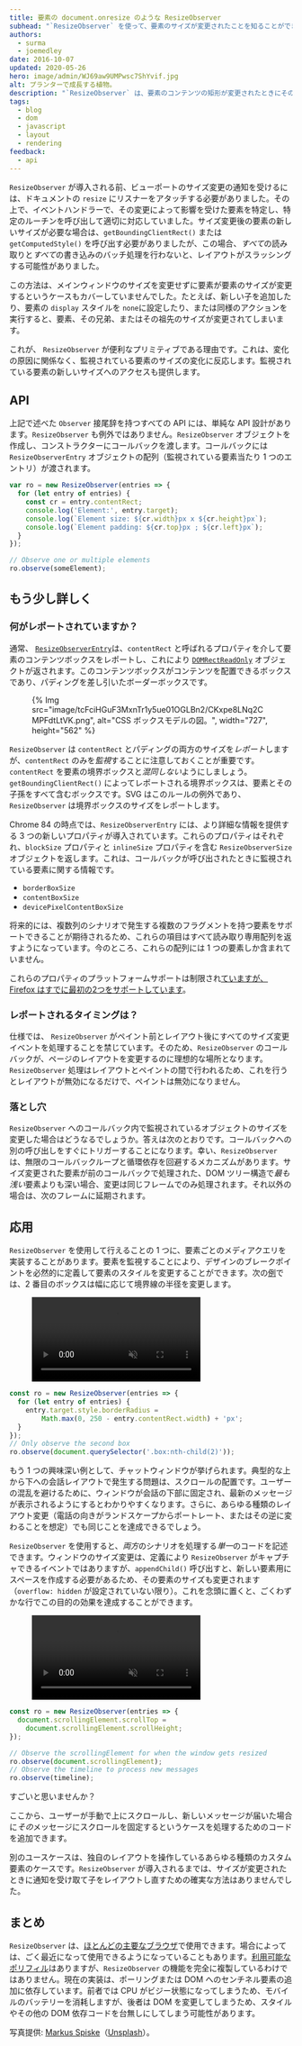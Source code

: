 ```yaml
---
title: 要素の document.onresize のような ResizeObserver
subhead: "`ResizeObserver` を使って、要素のサイズが変更されたことを知ることができます。"
authors:
  - surma
  - joemedley
date: 2016-10-07
updated: 2020-05-26
hero: image/admin/WJ69aw9UMPwsc7ShYvif.jpg
alt: プランターで成長する植物。
description: "`ResizeObserver` は、要素のコンテンツの矩形が変更されたときにそのことを通知するため、それに合わせて反応することができます。"
tags:
  - blog
  - dom
  - javascript
  - layout
  - rendering
feedback:
  - api
---
```


`ResizeObserver` が導入される前、ビューポートのサイズ変更の通知を受けるには、ドキュメントの `resize` にリスナーをアタッチする必要がありました。その上で、イベントハンドラーで、その変更によって影響を受けた要素を特定し、特定のルーチンを呼び出して適切に対応していました。サイズ変更後の要素の新しいサイズが必要な場合は、`getBoundingClientRect()` または `getComputedStyle()` を呼び出す必要がありましたが、この場合、*すべて*の読み取りと*すべて*の書き込みのバッチ処理を行わないと、レイアウトがスラッシングする可能性がありました。

この方法は、メインウィンドウのサイズを変更せずに要素が要素のサイズが変更するというケースもカバーしていませんでした。たとえば、新しい子を追加したり、要素の `display` スタイルを `none`に設定したり、または同様のアクションを実行すると、要素、その兄弟、またはその祖先のサイズが変更されてしまいます。

これが、 `ResizeObserver` が便利なプリミティブである理由です。これは、変化の原因に関係なく、監視されている要素のサイズの変化に反応します。監視されている要素の新しいサイズへのアクセスも提供します。

## API

上記で述べた `Observer` 接尾辞を持つすべての API には、単純な API 設計があります。`ResizeObserver` も例外ではありません。`ResizeObserver` オブジェクトを作成し、コンストラクターにコールバックを渡します。コールバックには `ResizeObserverEntry` オブジェクトの配列（監視されている要素当たり 1 つのエントリ）が渡されます。

```js
var ro = new ResizeObserver(entries => {
  for (let entry of entries) {
    const cr = entry.contentRect;
    console.log('Element:', entry.target);
    console.log(`Element size: ${cr.width}px x ${cr.height}px`);
    console.log(`Element padding: ${cr.top}px ; ${cr.left}px`);
  }
});

// Observe one or multiple elements
ro.observe(someElement);
```

## もう少し詳しく

### 何がレポートされていますか？

通常、 [`ResizeObserverEntry`](https://developer.mozilla.org/docs/Web/API/ResizeObserverEntry)は、`contentRect` と呼ばれるプロパティを介して要素のコンテンツボックスをレポートし、これにより [`DOMRectReadOnly`](https://developer.mozilla.org/docs/Web/API/DOMRectReadOnly) オブジェクトが返されます。このコンテンツボックスがコンテンツを配置できるボックスであり、パディングを差し引いたボーダーボックスです。

<figure>{% Img src="image/tcFciHGuF3MxnTr1y5ue01OGLBn2/CKxpe8LNq2CMPFdtLtVK.png", alt="CSS ボックスモデルの図。", width="727", height="562" %}</figure>

`ResizeObserver` は `contentRect` とパディングの両方のサイズを*レポート*しますが、`contentRect` のみを*監視*することに注意しておくことが重要です。`contentRect`  を要素の境界ボックスと*混同しない*ようにしましょう。`getBoundingClientRect()` によってレポートされる境界ボックスは、要素とその子孫をすべて含むボックスです。SVG はこのルールの例外であり、`ResizeObserver` は境界ボックスのサイズをレポートします。

Chrome 84 の時点では、`ResizeObserverEntry` には、より詳細な情報を提供する 3 つの新しいプロパティが導入されています。これらのプロパティはそれぞれ、`blockSize` プロパティと `inlineSize` プロパティを含む `ResizeObserverSize` オブジェクトを返します。これは、コールバックが呼び出されたときに監視されている要素に関する情報です。

- `borderBoxSize`
- `contentBoxSize`
- `devicePixelContentBoxSize`

将来的には、複数列のシナリオで発生する複数のフラグメントを持つ要素をサポートできることが期待されるため、これらの項目はすべて読み取り専用配列を返すようになっています。今のところ、これらの配列には 1 つの要素しか含まれていません。

これらのプロパティのプラットフォームサポートは制限され[ていますが、](https://developer.mozilla.org/docs/Web/API/ResizeObserverEntry#Browser_compatibility)[Firefox はすでに最初の2つをサポートしています](https://developer.mozilla.org/docs/Web/API/ResizeObserverEntry#Browser_compatibility)。

### レポートされるタイミングは？

仕様では、 `ResizeObserver` がペイント前とレイアウト後にすべてのサイズ変更イベントを処理することを禁じています。そのため、`ResizeObserver` のコールバックが、ページのレイアウトを変更するのに理想的な場所となります。`ResizeObserver` 処理はレイアウトとペイントの間で行われるため、これを行うとレイアウトが無効になるだけで、ペイントは無効になりません。

### 落とし穴

`ResizeObserver` へのコールバック内で監視されているオブジェクトのサイズを変更した場合はどうなるでしょうか。答えは次のとおりです。コールバックへの別の呼び出しをすぐにトリガーすることになります。幸い、`ResizeObserver` は、無限のコールバックループと循環依存を回避するメカニズムがあります。サイズ変更された要素が前のコールバックで処理された、DOM ツリー構造で*最も浅い*要素よりも深い場合、変更は同じフレームでのみ処理されます。それ以外の場合は、次のフレームに延期されます。

## 応用

`ResizeObserver` を使用して行えることの 1 つに、要素ごとのメディアクエリを実装することがあります。要素を監視することにより、デザインのブレークポイントを必然的に定義して要素のスタイルを変更することができます。次の[例](https://googlechrome.github.io/samples/resizeobserver/)では、2 番目のボックスは幅に応じて境界線の半径を変更します。

<figure>
  <video controls autoplay loop muted>
    <source src="https://storage.googleapis.com/webfundamentals-assets/resizeobserver/elem-mq_vp8.webm" type="video/webm; codecs=vp8">
    <source src="https://storage.googleapis.com/webfundamentals-assets/resizeobserver/elem-mq_x264.mp4" type="video/mp4; codecs=h264">
  </source></source></video></figure>

```js
const ro = new ResizeObserver(entries => {
  for (let entry of entries) {
    entry.target.style.borderRadius =
        Math.max(0, 250 - entry.contentRect.width) + 'px';
  }
});
// Only observe the second box
ro.observe(document.querySelector('.box:nth-child(2)'));
```

もう 1 つの興味深い例として、チャットウィンドウが挙げられます。典型的な上から下への会話レイアウトで発生する問題は、スクロールの配置です。ユーザーの混乱を避けるために、ウィンドウが会話の下部に固定され、最新のメッセージが表示されるようにするとわかりやすくなります。さらに、あらゆる種類のレイアウト変更（電話の向きがランドスケープからポートレート、またはその逆に変わることを想定）でも同じことを達成できるでしょう。

`ResizeObserver` を使用すると、*両方*のシナリオを処理する*単一*のコードを記述できます。ウィンドウのサイズ変更は、定義により `ResizeObserver` がキャプチャできるイベントではありますが、`appendChild()` 呼び出すと、新しい要素用にスペースを作成する必要があるため、その要素のサイズも変更されます（`overflow: hidden` が設定されていない限り）。これを念頭に置くと、ごくわずかな行でこの目的の効果を達成することができます。

<figure>
 <video controls autoplay loop muted>
   <source src="https://storage.googleapis.com/webfundamentals-assets/resizeobserver/chat_vp8.webm" type="video/webm; codecs=vp8">
   <source src="https://storage.googleapis.com/webfundamentals-assets/resizeobserver/chat_x264.mp4" type="video/mp4; codecs=h264">
 </source></source></video></figure>

```js
const ro = new ResizeObserver(entries => {
  document.scrollingElement.scrollTop =
    document.scrollingElement.scrollHeight;
});

// Observe the scrollingElement for when the window gets resized
ro.observe(document.scrollingElement);
// Observe the timeline to process new messages
ro.observe(timeline);
```

すごいと思いませんか？

ここから、ユーザーが手動で上にスクロールし、新しいメッセージが届いた場合に*その*メッセージにスクロールを固定するというケースを処理するためのコードを追加できます。

別のユースケースは、独自のレイアウトを操作しているあらゆる種類のカスタム要素のケースです。`ResizeObserver` が導入されるまでは、サイズが変更されたときに通知を受け取て子をレイアウトし直すための確実な方法はありませんでした。

## まとめ

`ResizeObserver` は、[ほとんどの主要なブラウザ](https://developer.mozilla.org/docs/Web/API/ResizeObserver#Browser_compatibility)で使用できます。場合によっては、ごく最近になって使用できるようになっていることもあります。[利用可能なポリフィル](https://github.com/WICG/ResizeObserver/issues/3)はありますが、`ResizeObserver` の機能を完全に複製しているわけではありません。現在の実装は、ポーリングまたは DOM へのセンチネル要素の追加に依存しています。前者では CPU がビジー状態になってしまうため、モバイルのバッテリーを消耗しますが、後者は DOM を変更してしまうため、スタイルやその他の DOM 依存コードを台無しにしてしまう可能性があります。

写真提供: [Markus Spiske](https://unsplash.com/@markusspiske?utm_source=unsplash&utm_medium=referral&utm_content=creditCopyText)（[Unsplash](https://unsplash.com/s/photos/observe-growth?utm_source=unsplash&utm_medium=referral&utm_content=creditCopyText)）。
